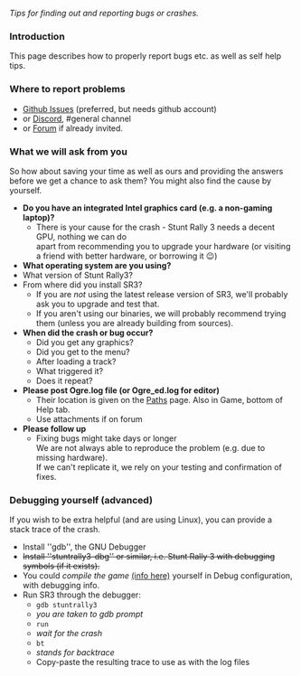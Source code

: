 _Tips for finding out and reporting bugs or crashes._

### Introduction

This page describes how to properly report bugs etc. as well as self help tips.

### Where to report problems

  * [Github Issues](https://github.com/stuntrally/stuntrally3/issues) (preferred, but needs github account)
  * or [Discord](https://discord.gg/TywnXxAtR6), #general channel
  * or [Forum](https://groups.f-hub.org/stunt-rally/) if already invited.
  
### What we will ask from you

So how about saving your time as well as ours and providing the answers before we get a chance to ask them? You might also find the cause by yourself.

  * **Do you have an integrated Intel graphics card (e.g. a non-gaming laptop)?**
    * There is your cause for the crash - Stunt Rally 3 needs a decent GPU, nothing we can do  
    apart from recommending you to upgrade your hardware (or visiting a friend with better hardware, or borrowing it 😉)
  * **What operating system are you using?**
  * What version of Stunt Rally3?
  * From where did you install SR3?
    * If you are *not* using the latest release version of SR3, we'll probably ask you to upgrade and test that.
    * If you aren't using our binaries, we will probably recommend trying them (unless you are already building from sources).
  * **When did the crash or bug occur?**
    * Did you get any graphics?
    * Did you get to the menu?
    * After loading a track?
    * What triggered it?
    * Does it repeat?
  * **Please post Ogre.log file (or Ogre_ed.log for editor)**
    * Their location is given on the [Paths](Paths.md) page. Also in Game, bottom of Help tab.
    * Use attachments if on forum
  * **Please follow up**
    * Fixing bugs might take days or longer  
    We are not always able to reproduce the problem (e.g. due to missing hardware).  
    If we can't replicate it, we rely on your testing and confirmation of fixes.

### Debugging yourself (advanced)

If you wish to be extra helpful (and are using Linux), you can provide a stack trace of the crash.

  - Install ''gdb'', the GNU Debugger
  - <del>Install ''stuntrally3-dbg'' or similar, i.e. Stunt Rally 3 with debugging symbols (if it exists).</del>
  - You could *compile the game* [(info here)](Building.md) yourself in Debug configuration, with debugging info.
  - Run SR3 through the debugger:
    * `gdb stuntrally3`
    * _you are taken to gdb prompt_
    * `run`
    * _wait for the crash_
    * `bt`
    * _stands for backtrace_
    * Copy-paste the resulting trace to use as with the log files
  